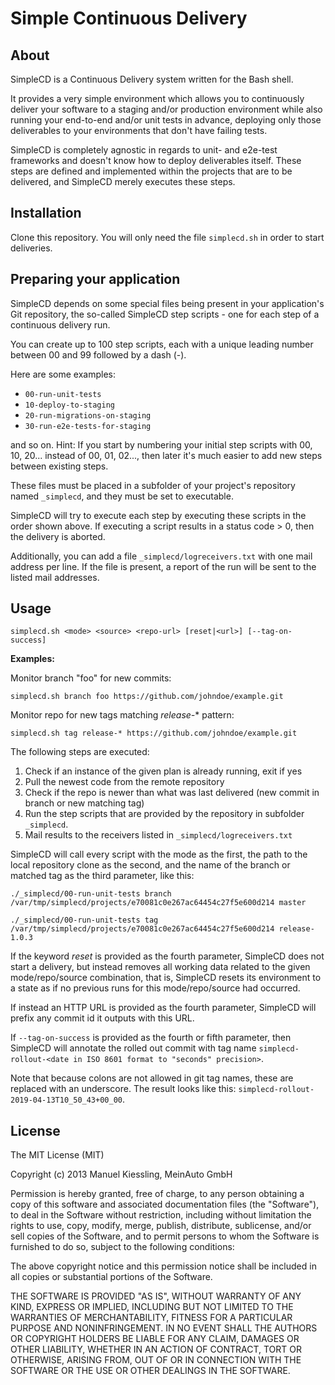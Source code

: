 # Simple Continuous Delivery


## About

SimpleCD is a Continuous Delivery system written for the Bash shell.

It provides a very simple environment which allows you to continuously deliver
your software to a staging and/or production environment while also running
your end-to-end and/or unit tests in advance, deploying only those deliverables
to your environments that don't have failing tests.

SimpleCD is completely agnostic in regards to unit- and e2e-test frameworks and
doesn't know how to deploy deliverables itself. These steps are defined and
implemented within the projects that are to be delivered, and SimpleCD merely
executes these steps.


## Installation

Clone this repository. You will only need the file `simplecd.sh` in order
to start deliveries.


## Preparing your application

SimpleCD depends on some special files being present in your application's
Git repository, the so-called SimpleCD step scripts - one for each step of a
continuous delivery run.

You can create up to 100 step scripts, each with a unique leading number between
00 and 99 followed by a dash (-).

Here are some examples:

* `00-run-unit-tests`
* `10-deploy-to-staging`
* `20-run-migrations-on-staging`
* `30-run-e2e-tests-for-staging`

and so on. Hint: If you start by numbering your initial step scripts with
00, 10, 20... instead of 00, 01, 02..., then later it's much easier to add
new steps between existing steps.

These files must be placed in a subfolder of your project's repository named
`_simplecd`, and they must be set to executable.

SimpleCD will try to execute each step by executing these scripts in the order
shown above. If executing a script results in a status code > 0, then the
delivery is aborted.

Additionally, you can add a file `_simplecd/logreceivers.txt` with one mail
address per line. If the file is present, a report of the run will be sent to
the listed mail addresses.


## Usage

`simplecd.sh <mode> <source> <repo-url> [reset|<url>] [--tag-on-success]`

**Examples:**

Monitor branch "foo" for new commits:

`simplecd.sh branch foo https://github.com/johndoe/example.git`

Monitor repo for new tags matching *release-** pattern:

`simplecd.sh tag release-* https://github.com/johndoe/example.git`


The following steps are executed:

1. Check if an instance of the given plan is already running, exit if yes
3. Pull the newest code from the remote repository
2. Check if the repo is newer than what was last delivered (new commit in branch or new matching tag)
4. Run the step scripts that are provided by the repository in subfolder
   `_simplecd`.
5. Mail results to the receivers listed in `_simplecd/logreceivers.txt`

SimpleCD will call every script with the mode as the first, the path to the local repository clone
as the second, and the name of the branch or matched tag as the third parameter, like this:

`./_simplecd/00-run-unit-tests branch /var/tmp/simplecd/projects/e70081c0e267ac64454c27f5e600d214 master`

`./_simplecd/00-run-unit-tests tag /var/tmp/simplecd/projects/e70081c0e267ac64454c27f5e600d214 release-1.0.3`

If the keyword *reset* is provided as the fourth parameter, SimpleCD does not
start a delivery, but instead removes all working data related to the given
mode/repo/source combination, that is, SimpleCD resets its environment to a state
as if no previous runs for this mode/repo/source had occurred.

If instead an HTTP URL is provided as the fourth parameter, SimpleCD will
prefix any commit id it outputs with this URL.

If `--tag-on-success` is provided as the fourth or fifth parameter, then
SimpleCD will annotate the rolled out commit with tag name
`simplecd-rollout-<date in ISO 8601 format to "seconds" precision>`.

Note that because colons are not allowed in git tag names, these are replaced
with an underscore. The result looks like this:
`simplecd-rollout-2019-04-13T10_50_43+00_00`.


## License

The MIT License (MIT)

Copyright (c) 2013 Manuel Kiessling, MeinAuto GmbH

Permission is hereby granted, free of charge, to any person obtaining a copy of
this software and associated documentation files (the "Software"), to deal in
the Software without restriction, including without limitation the rights to
use, copy, modify, merge, publish, distribute, sublicense, and/or sell copies of
the Software, and to permit persons to whom the Software is furnished to do so,
subject to the following conditions:

The above copyright notice and this permission notice shall be included in all
copies or substantial portions of the Software.

THE SOFTWARE IS PROVIDED "AS IS", WITHOUT WARRANTY OF ANY KIND, EXPRESS OR
IMPLIED, INCLUDING BUT NOT LIMITED TO THE WARRANTIES OF MERCHANTABILITY, FITNESS
FOR A PARTICULAR PURPOSE AND NONINFRINGEMENT. IN NO EVENT SHALL THE AUTHORS OR
COPYRIGHT HOLDERS BE LIABLE FOR ANY CLAIM, DAMAGES OR OTHER LIABILITY, WHETHER
IN AN ACTION OF CONTRACT, TORT OR OTHERWISE, ARISING FROM, OUT OF OR IN
CONNECTION WITH THE SOFTWARE OR THE USE OR OTHER DEALINGS IN THE SOFTWARE.
